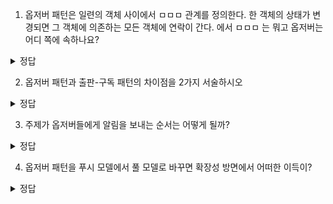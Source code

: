 1. 옵저버 패턴은 일련의 객체 사이에서 ㅁㅁㅁ 관계를 정의한다. 한 객체의 상태가 변경되면 그 객체에 의존하는 모든 객체에 연락이 간다.
에서 ㅁㅁㅁ 는 뭐고 옵저버는 어디 쪽에 속하나요?

 <details>
<summary> 정답 </summary>
  일대다, 옵저버는 1개의 주제에 대해 0~N 개 가능하므로 다 쪽이다
</details>

2. 옵저버 패턴과 출판-구독 패턴의 차이점을 2가지 서술하시오

 <details>
<summary> 정답 </summary>
  1. 옵저버 패턴은 주제가 옵저버에 직접 전달하지만, 출판-구독은 브로커를 거친다
  2. 옵저버 패턴은 동기식이지만, 출판-구독은 대체적으로 비동기식이다
  3. 옵저버 패턴은 주제가 옵저버를 알면서 추가,삭제 해줘야하지만, 출판-구독은 서로 몰라도 된다
</details>
 
3. 주제가 옵저버들에게 알림을 보내는 순서는 어떻게 될까?

 <details>
<summary> 정답 </summary>
  순서에 의존하지 말라는 JDK의 권고가 있다. 즉 모름
</details>

4. 옵저버 패턴을 푸시 모델에서 풀 모델로 바꾸면 확장성 방면에서 어떠한 이득이?

 <details>
<summary> 정답 </summary>
  확장해가며 점점 많은 데이터 보내게 될텐데 풀 모델은 필요한 데이터만 당겨오도록 설계할 수 있다
</details>
